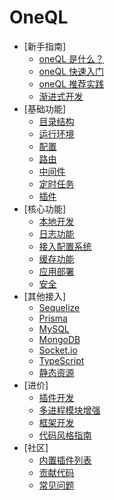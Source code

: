 # OneQL

* [新手指南]
    * [oneQL 是什么？](guide/intro.md)
    * [oneQL 快速入门](guide/quickstart.md)
    * [oneQL 推荐实践](guide/recommend.md)
    * [渐进式开发](functional/progressive.md)
* [基础功能]
    * [目录结构](functional/dirtree.md)
    * [运行环境](functional/env.md)
    * [配置](functional/config.md)
    * [路由](functional/router.md)
    * [中间件](functional/middleware.md)
    * [定时任务](functional/schedule.md)
    * [插件](extend/extend.md)
* [核心功能]
    * [本地开发](utils/dev.md)
    * [日志功能](utils/xconfig.md)
    * [接入配置系统](utils/xlog.md)
    * [缓存功能](utils/redis.md)
    * [应用部署](utils/redis.md)
    * [安全](utils/redis.md)
* [其他接入]
    * [Sequelize](utils/sequelize.md)
    * [Prisma](utils/prisma.md)
    * [MySQL](utils/xconfig.md)
    * [MongoDB](utils/xlog.md)
    * [Socket.io](utils/redis.md)
    * [TypeScript](utils/redis.md)
    * [静态资源](utils/redis.md)
* [进价]
    * [插件开发](utils/xconfig.md)
    * [多进程模块增强](utils/xlog.md)
    * [框架开发](utils/redis.md)
    * [代码风格指南](utils/redis.md)
* [社区]
    * [内置插件列表](utils/xconfig.md)
    * [贡献代码](utils/xlog.md)
    * [常见问题](utils/redis.md)